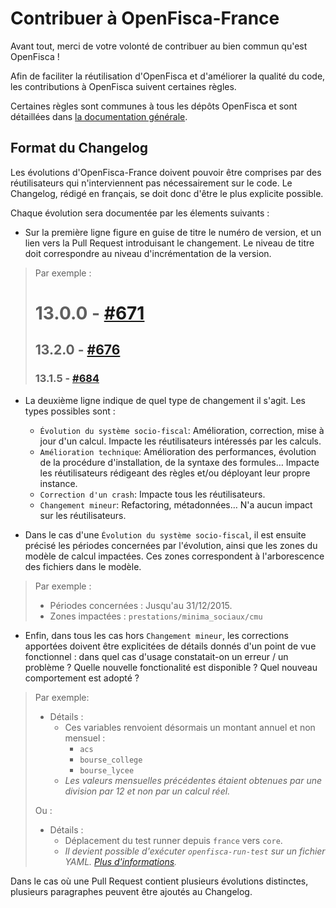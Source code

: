 # Contribuer à OpenFisca-France

Avant tout, merci de votre volonté de contribuer au bien commun qu'est OpenFisca ! 

Afin de faciliter la réutilisation d'OpenFisca et d'améliorer la qualité du code, les contributions à OpenFisca suivent certaines règles.

Certaines règles sont communes à tous les dépôts OpenFisca et sont détaillées dans [la documentation générale](https://doc.openfisca.fr/contribute/guidelines.html).


## Format du Changelog

Les évolutions d'OpenFisca-France doivent pouvoir être comprises par des réutilisateurs qui n'interviennent pas nécessairement sur le code. Le Changelog, rédigé en français, se doit donc d'être le plus explicite possible. 

Chaque évolution sera documentée par les élements suivants :

- Sur la première ligne figure en guise de titre le numéro de version, et un lien vers la Pull Request introduisant le changement. Le niveau de titre doit correspondre au niveau d'incrémentation de la version.

> Par exemple :
> # 13.0.0 - [#671](https://github.com/openfisca/openfisca-france/pull/671)
> 
> ## 13.2.0 - [#676](https://github.com/openfisca/openfisca-france/pull/676)
> 
> ### 13.1.5 - [#684](https://github.com/openfisca/openfisca-france/pull/684)

- La deuxième ligne indique de quel type de changement il s'agit. Les types possibles sont :
  - `Évolution du système socio-fiscal`: Amélioration, correction, mise à jour d'un calcul. Impacte les réutilisateurs intéressés par les calculs.
  - `Amélioration technique`: Amélioration des performances, évolution de la procédure d'installation, de la syntaxe des formules… Impacte les réutilisateurs rédigeant des règles et/ou déployant leur propre instance.
  - `Correction d'un crash`: Impacte tous les réutilisateurs.
  - `Changement mineur`: Refactoring, métadonnées… N'a aucun impact sur les réutilisateurs.
    
- Dans le cas d'une `Évolution du système socio-fiscal`, il est ensuite précisé les périodes concernées par l'évolution, ainsi que les zones du modèle de calcul impactées. Ces zones correspondent à l'arborescence des fichiers dans le modèle.

> Par exemple :
> - Périodes concernées : Jusqu'au 31/12/2015.
> - Zones impactées : `prestations/minima_sociaux/cmu`

- Enfin, dans tous les cas hors `Changement mineur`, les corrections apportées doivent être explicitées de détails donnés d'un point de vue fonctionnel : dans quel cas d'usage constatait-on un erreur / un problème ? Quelle nouvelle fonctionalité est disponible ? Quel nouveau comportement est adopté ?

> Par exemple:
>
> * Détails :
>   - Ces variables renvoient désormais un montant annuel et non mensuel :
>     - `acs`
>     - `bourse_college`
>     - `bourse_lycee`
>   - _Les valeurs mensuelles précédentes étaient obtenues par une division par 12 et non par un calcul réel._
>
> Ou :
>
> * Détails :
>   - Déplacement du test runner depuis `france` vers `core`.
>   - _Il devient possible d'exécuter `openfisca-run-test` sur un fichier YAML. [Plus d'informations](http://openfisca.readthedocs.io/en/latest/openfisca-run-test.html)._

Dans le cas où une Pull Request contient plusieurs évolutions distinctes, plusieurs paragraphes peuvent être ajoutés au Changelog.
